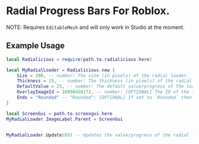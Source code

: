 # Radial Progress Bars For Roblox.

NOTE: Requires `EditableMesh` and will only work in Studio at the moment.

## Example Usage
```lua
local Radialicious = require(path.to.radialicious.here)

local MyRadialLoader = Radialicious.new {
	Size = 200, -- number: The size (in pixels) of the radial loader.
	Thickness = 15, -- number: The thickness (in pixels) of the radial loader (set the thickness to `Size / 2` for a pie chart effect).
	DefaultValue = 25, -- number: The default value/progress of the loader,
	OverlayImageId = 10890456172, -- number: [OPTIONAL] The ID of the image to overlay on top of the radial loader.
	Ends = "Rounded" -- "Rounded": [OPTIONAL] If set to `Rounded` then both ends of the radial loader will be rounded.
}

local ScreenGui = path.to.screengui.here
MyRadialLoader.ImageLabel.Parent = ScreenGui


MyRadialLoader.Update(65) -- Updates the value/progress of the radial loader.
```
